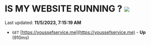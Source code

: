 # IS MY WEBSITE RUNNING ? [![](https://img.shields.io/static/v1?label=Sponsor&message=%E2%9D%A4&logo=GitHub&color=%23fe8e86)](https://github.com/sponsors/<username>)

Last updated: **11/5/2023, 7:15:19 AM**

- `GET` [https://youssefservice.me](https://youssefservice.me) - **Up** (910ms)
